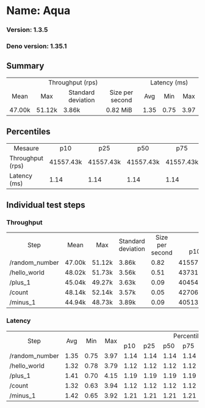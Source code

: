 # Name: Aqua 
  
  ### Version: 1.3.5
  ### Deno version: 1.35.1

## Summary
<table>
<tr>
    <td align="center" colspan="4">Throughput (rps)</td>
    <td align="center" colspan="3">Latency (ms)</td>
</tr>
<tr>
    <td align="center">Mean</td>
    <td align="center">Max</td>
    <td align="center">Standard deviation</td>
    <td align="center">Size per second</td>
    <td align="center">Avg</td>
    <td align="center">Min</td>
    <td align="center">Max</td>
</tr>
<tr>
    <td>47.00k</td>
    <td>51.12k</td>
    <td>3.86k</td>
    <td>0.82 MiB</td>
    <td>1.35</td>
    <td>0.75</td>
    <td>3.97</td>
</tr>
</table>

## Percentiles

<table>
<tr>
  <td align="center">Mesaure</td>
  <td align="center">p10</td>
  <td align="center">p25</td>
  <td align="center">p50</td>
  <td align="center">p75</td>
  <td align="center">p90</td>
  <td align="center">p95</td>
  <td align="center">p99</td>
</tr>
<tr>
  <td>Throughput (rps)</td>
  <td>41557.43k</td>
  <td>41557.43k</td>
  <td>41557.43k</td>
  <td>41557.43k</td>
  <td>50068.10k</td>
  <td>50783.04k</td>
  <td>51124.10k</td>
</tr>
<tr>
  <td>Latency (ms)</td>
  <td>1.14</td>
  <td>1.14</td>
  <td>1.14</td>
  <td>1.14</td>
  <td>1.71</td>
  <td>1.84</td>
  <td>2.47</td>
</tr>
</table>

## Individual test steps

### Throughput

<table>
<tr>
  <td align="center" rowspan="2">Step</td>
  <td align="center" rowspan="2">Mean</td>
  <td align="center" rowspan="2">Max</td>
  <td align="center" rowspan="2">Standard deviation</td>
  <td align="center" rowspan="2">Size per second</td>
  <td align="center" colspan="7">Percentiles</td>
</tr>
<tr>
  <!-- still Step -->
  <!-- still Mean -->
  <!-- still Max -->
  <!-- still Standard deviation -->
  <!-- still Size per second -->
  <td align="center">p10</td>
  <td align="center">p25</td>
  <td align="center">p50</td>
  <td align="center">p75</td>
  <td align="center">p90</td>
  <td align="center">p95</td>
  <td align="center">p99</td>
</tr>
<tr>
  <td>/random_number</td>
  <td>47.00k</td>
  <td>51.12k</td>
  <td>3.86k</td>
  <td>0.82</td>
  <td>41557.43k</td>
  <td>41557.43k</td>
  <td>41557.43k</td>
  <td>41557.43k</td>
  <td>50068.10k</td>
  <td>50783.04k</td>
  <td>51124.10k</td>
</tr><tr>
  <td>/hello_world</td>
  <td>48.02k</td>
  <td>51.73k</td>
  <td>3.56k</td>
  <td>0.51</td>
  <td>43731.98k</td>
  <td>43731.98k</td>
  <td>43731.98k</td>
  <td>43731.98k</td>
  <td>50519.57k</td>
  <td>50880.82k</td>
  <td>51727.68k</td>
</tr><tr>
  <td>/plus_1</td>
  <td>45.04k</td>
  <td>49.27k</td>
  <td>3.63k</td>
  <td>0.09</td>
  <td>40454.14k</td>
  <td>40454.14k</td>
  <td>40454.14k</td>
  <td>40454.14k</td>
  <td>47934.09k</td>
  <td>48190.83k</td>
  <td>49271.07k</td>
</tr><tr>
  <td>/count</td>
  <td>48.14k</td>
  <td>52.14k</td>
  <td>3.57k</td>
  <td>0.05</td>
  <td>42706.61k</td>
  <td>42706.61k</td>
  <td>42706.61k</td>
  <td>42706.61k</td>
  <td>50666.94k</td>
  <td>51213.19k</td>
  <td>52137.61k</td>
</tr><tr>
  <td>/minus_1</td>
  <td>44.94k</td>
  <td>48.73k</td>
  <td>3.89k</td>
  <td>0.09</td>
  <td>40513.71k</td>
  <td>40513.71k</td>
  <td>40513.71k</td>
  <td>40513.71k</td>
  <td>47703.71k</td>
  <td>48001.83k</td>
  <td>48725.65k</td>
</tr></table>

### Latency

<table>
<tr>
  <td align="center" rowspan="2">Step</td>
  <td align="center" rowspan="2">Avg</td>
  <td align="center" rowspan="2">Min</td>
  <td align="center" rowspan="2">Max</td>
  <td align="center" colspan="7">Percentiles</td>
</tr>
<tr>
  <!-- still Avg -->
  <!-- still Min -->
  <!-- still Max -->
  <td>p10</td>
  <td>p25</td>
  <td>p50</td>
  <td>p75</td>
  <td>p90</td>
  <td>p95</td>
  <td>p99</td>
</tr>
<tr>
  <td>/random_number</td>
  <td>1.35</td>
  <td>0.75</td>
  <td>3.97</td>
  <td>1.14</td>
  <td>1.14</td>
  <td>1.14</td>
  <td>1.14</td>
  <td>1.71</td>
  <td>1.84</td>
  <td>2.47</td>
</tr><tr>
  <td>/hello_world</td>
  <td>1.32</td>
  <td>0.78</td>
  <td>3.79</td>
  <td>1.12</td>
  <td>1.12</td>
  <td>1.12</td>
  <td>1.12</td>
  <td>1.66</td>
  <td>1.77</td>
  <td>2.29</td>
</tr><tr>
  <td>/plus_1</td>
  <td>1.41</td>
  <td>0.70</td>
  <td>4.15</td>
  <td>1.19</td>
  <td>1.19</td>
  <td>1.19</td>
  <td>1.19</td>
  <td>1.75</td>
  <td>1.88</td>
  <td>2.44</td>
</tr><tr>
  <td>/count</td>
  <td>1.32</td>
  <td>0.63</td>
  <td>3.94</td>
  <td>1.12</td>
  <td>1.12</td>
  <td>1.12</td>
  <td>1.12</td>
  <td>1.65</td>
  <td>1.74</td>
  <td>2.29</td>
</tr><tr>
  <td>/minus_1</td>
  <td>1.42</td>
  <td>0.65</td>
  <td>3.92</td>
  <td>1.21</td>
  <td>1.21</td>
  <td>1.21</td>
  <td>1.21</td>
  <td>1.78</td>
  <td>1.90</td>
  <td>2.40</td>
</tr></table>